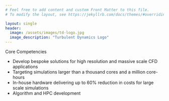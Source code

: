 ```yaml
---
# Feel free to add content and custom Front Matter to this file.
# To modify the layout, see https://jekyllrb.com/docs/themes/#overriding-theme-defaults

layout: single
header:
  image: /assets/images/td-logo.jpg
  image_description: "Turbulent Dynamics Logo"
---
```


Core Competencies
* Develop bespoke solutions for high resolution and massive scale CFD applications
* Targeting simulations larger than a thousand cores and a million core-hours
* In-house hardware delivering up to 60% reduction in costs for large scale simulations
* Algorithm and HPC development





